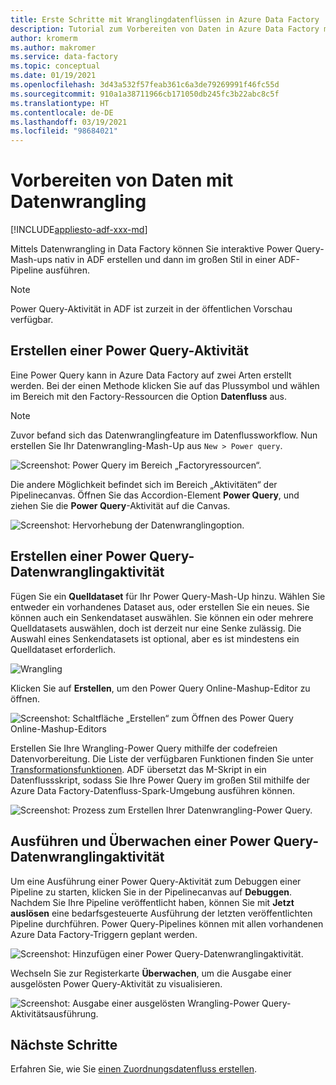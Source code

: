 ```yaml
---
title: Erste Schritte mit Wranglingdatenflüssen in Azure Data Factory
description: Tutorial zum Vorbereiten von Daten in Azure Data Factory mithilfe von Wranglingdatenflüssen
author: kromerm
ms.author: makromer
ms.service: data-factory
ms.topic: conceptual
ms.date: 01/19/2021
ms.openlocfilehash: 3d43a532f57feab361c6a3de79269991f46fc55d
ms.sourcegitcommit: 910a1a38711966cb171050db245fc3b22abc8c5f
ms.translationtype: HT
ms.contentlocale: de-DE
ms.lasthandoff: 03/19/2021
ms.locfileid: "98684021"
---
```

# <a name="prepare-data-with-data-wrangling"></a>Vorbereiten von Daten mit Datenwrangling

[!INCLUDE[appliesto-adf-xxx-md](includes/appliesto-adf-xxx-md.md)]

Mittels Datenwrangling in Data Factory können Sie interaktive Power Query-Mash-ups nativ in ADF erstellen und dann im großen Stil in einer ADF-Pipeline ausführen.

> [!NOTE]
> Power Query-Aktivität in ADF ist zurzeit in der öffentlichen Vorschau verfügbar.

## <a name="create-a-power-query-activity"></a>Erstellen einer Power Query-Aktivität

Eine Power Query kann in Azure Data Factory auf zwei Arten erstellt werden. Bei der einen Methode klicken Sie auf das Plussymbol und wählen im Bereich mit den Factory-Ressourcen die Option **Datenfluss** aus.

> [!NOTE]
> Zuvor befand sich das Datenwranglingfeature im Datenflussworkflow. Nun erstellen Sie Ihr Datenwrangling-Mash-Up aus ```New > Power query```.

![Screenshot: Power Query im Bereich „Factoryressourcen“.](media/data-flow/power-query-wrangling.png)

Die andere Möglichkeit befindet sich im Bereich „Aktivitäten“ der Pipelinecanvas. Öffnen Sie das Accordion-Element **Power Query**, und ziehen Sie die **Power Query**-Aktivität auf die Canvas.

![Screenshot: Hervorhebung der Datenwranglingoption.](media/data-flow/power-query-activity.png)

## <a name="author-a-power-query-data-wrangling-activity"></a>Erstellen einer Power Query-Datenwranglingaktivität

Fügen Sie ein **Quelldataset** für Ihr Power Query-Mash-Up hinzu. Wählen Sie entweder ein vorhandenes Dataset aus, oder erstellen Sie ein neues. Sie können auch ein Senkendataset auswählen. Sie können ein oder mehrere Quelldatasets auswählen, doch ist derzeit nur eine Senke zulässig. Die Auswahl eines Senkendatasets ist optional, aber es ist mindestens ein Quelldataset erforderlich.

![Wrangling](media/wrangling-data-flow/tutorial4.png)

Klicken Sie auf **Erstellen**, um den Power Query Online-Mashup-Editor zu öffnen.

![Screenshot: Schaltfläche „Erstellen“ zum Öffnen des Power Query Online-Mashup-Editors](media/wrangling-data-flow/tutorial5.png)

Erstellen Sie Ihre Wrangling-Power Query mithilfe der codefreien Datenvorbereitung. Die Liste der verfügbaren Funktionen finden Sie unter [Transformationsfunktionen](wrangling-functions.md). ADF übersetzt das M-Skript in ein Datenflussskript, sodass Sie Ihre Power Query im großen Stil mithilfe der Azure Data Factory-Datenfluss-Spark-Umgebung ausführen können.

![Screenshot: Prozess zum Erstellen Ihrer Datenwrangling-Power Query.](media/wrangling-data-flow/tutorial6.png)

## <a name="running-and-monitoring-a-power-query-data-wrangling-activity"></a>Ausführen und Überwachen einer Power Query-Datenwranglingaktivität

Um eine Ausführung einer Power Query-Aktivität zum Debuggen einer Pipeline zu starten, klicken Sie in der Pipelinecanvas auf **Debuggen**. Nachdem Sie Ihre Pipeline veröffentlicht haben, können Sie mit **Jetzt auslösen** eine bedarfsgesteuerte Ausführung der letzten veröffentlichten Pipeline durchführen. Power Query-Pipelines können mit allen vorhandenen Azure Data Factory-Triggern geplant werden.

![Screenshot: Hinzufügen einer Power Query-Datenwranglingaktivität.](media/wrangling-data-flow/tutorial3.png)

Wechseln Sie zur Registerkarte **Überwachen**, um die Ausgabe einer ausgelösten Power Query-Aktivität zu visualisieren.

![Screenshot: Ausgabe einer ausgelösten Wrangling-Power Query-Aktivitätsausführung.](media/wrangling-data-flow/tutorial2.png)

## <a name="next-steps"></a>Nächste Schritte

Erfahren Sie, wie Sie [einen Zuordnungsdatenfluss erstellen](tutorial-data-flow.md).
